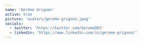 ```yaml
---
name: 'Gérôme Grignon'
active: true
picture: 'avatars/gerome-grignon.jpeg'
socials:
  - twitter: 'https://twitter.com/GeromeDEV'
  - linkedin: 'https://www.linkedin.com/in/gerome-grignon/'
---
```

